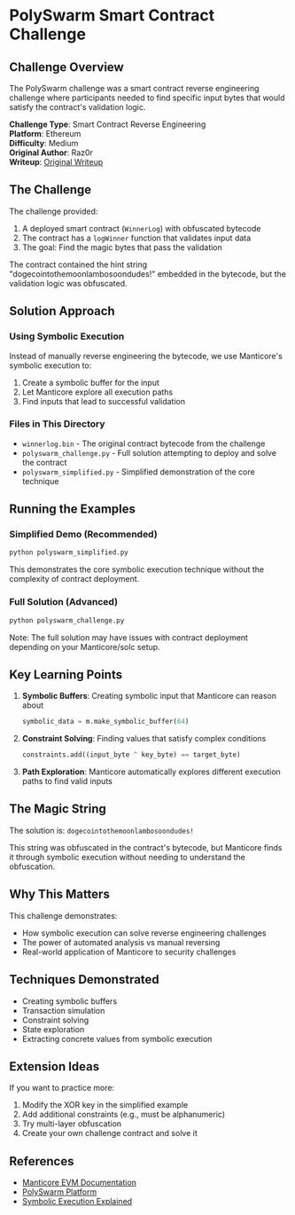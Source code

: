 # PolySwarm Smart Contract Challenge

## Challenge Overview

The PolySwarm challenge was a smart contract reverse engineering challenge where participants needed to find specific input bytes that would satisfy the contract's validation logic.

**Challenge Type**: Smart Contract Reverse Engineering  
**Platform**: Ethereum  
**Difficulty**: Medium  
**Original Author**: Raz0r  
**Writeup**: [Original Writeup](https://raz0r.name/writeups/polyswarm-smart-contract-hacking-challenge-writeup/)

## The Challenge

The challenge provided:
1. A deployed smart contract (`WinnerLog`) with obfuscated bytecode
2. The contract has a `logWinner` function that validates input data
3. The goal: Find the magic bytes that pass the validation

The contract contained the hint string "dogecointothemoonlambosoondudes!" embedded in the bytecode, but the validation logic was obfuscated.

## Solution Approach

### Using Symbolic Execution

Instead of manually reverse engineering the bytecode, we use Manticore's symbolic execution to:
1. Create a symbolic buffer for the input
2. Let Manticore explore all execution paths
3. Find inputs that lead to successful validation

### Files in This Directory

- `winnerlog.bin` - The original contract bytecode from the challenge
- `polyswarm_challenge.py` - Full solution attempting to deploy and solve the contract
- `polyswarm_simplified.py` - Simplified demonstration of the core technique

## Running the Examples

### Simplified Demo (Recommended)
```bash
python polyswarm_simplified.py
```

This demonstrates the core symbolic execution technique without the complexity of contract deployment.

### Full Solution (Advanced)
```bash
python polyswarm_challenge.py
```

Note: The full solution may have issues with contract deployment depending on your Manticore/solc setup.

## Key Learning Points

1. **Symbolic Buffers**: Creating symbolic input that Manticore can reason about
   ```python
   symbolic_data = m.make_symbolic_buffer(64)
   ```

2. **Constraint Solving**: Finding values that satisfy complex conditions
   ```python
   constraints.add((input_byte ^ key_byte) == target_byte)
   ```

3. **Path Exploration**: Manticore automatically explores different execution paths to find valid inputs

## The Magic String

The solution is: `dogecointothemoonlambosoondudes!`

This string was obfuscated in the contract's bytecode, but Manticore finds it through symbolic execution without needing to understand the obfuscation.

## Why This Matters

This challenge demonstrates:
- How symbolic execution can solve reverse engineering challenges
- The power of automated analysis vs manual reversing
- Real-world application of Manticore to security challenges

## Techniques Demonstrated

- Creating symbolic buffers
- Transaction simulation
- Constraint solving
- State exploration
- Extracting concrete values from symbolic execution

## Extension Ideas

If you want to practice more:
1. Modify the XOR key in the simplified example
2. Add additional constraints (e.g., must be alphanumeric)
3. Try multi-layer obfuscation
4. Create your own challenge contract and solve it

## References

- [Manticore EVM Documentation](https://github.com/trailofbits/manticore/wiki/Ethereum)
- [PolySwarm Platform](https://polyswarm.io/)
- [Symbolic Execution Explained](https://en.wikipedia.org/wiki/Symbolic_execution)